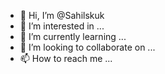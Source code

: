 - 👋 Hi, I’m @Sahilskuk
- 👀 I’m interested in ...
- 🌱 I’m currently learning ...
- 💞️ I’m looking to collaborate on ...
- 📫 How to reach me ...

<!---
Sahilskuk/Sahilskuk is a ✨ special ✨ repository because its `README.md` (this file) appears on your GitHub profile.
You can click the Preview link to take a look at your changes.
--->
